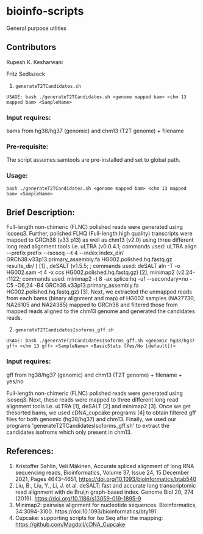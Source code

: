 # bioinfo-scripts
General purpose utlities 

## Contributors

Rupesh K. Kesharwani 

Fritz Sedlazeck

1. `generateT2TCandidates.sh`

`USAGE: bash ./generateT2TCandidates.sh <genome mapped bam> <chm 13 mapped bam> <SampleName>`

### Input requires: 

bams from hg38/hg37 (genomic) and chm13 (T2T genome) + filename

### Pre-requisite: 

The script assumes samtools are pre-installed and set to global path.

### Usage:

```bash ./generateT2TCandidates.sh <genome mapped bam> <chm 13 mapped bam> <SampleName>```

## Brief Description:

Full-length non-chimeric (FLNC) polished reads were generated using isoseq3. Further, polished FLHQ (Full-length high quality) transcripts were mapped to GRCh38 (v33 p13) as well as chm13 (v2.0) using three different long read alignment tools i.e. uLTRA (v0.0.4.1; commands used: uLTRA align --prefix prefix --isoseq --t 4 --index index_dir/ GRCh38.v33p13.primary_assembly.fa HG002.polished.hq.fastq.gz results_dir/ ) [1] , deSALT (v1.5.5; ; commands used: deSALT aln -T -o HG002.sam -t 4 -x ccs HG002.polished.hq.fastq.gz) [2], minimap2 (v2.24-r1122; commands used:
minimap2 -t 8 -ax splice:hq -uf --secondary=no -C5 -O6,24 -B4 GRCh38.v33p13.primary_assembly.fa HG002.polished.hq.fastq.gz) [3]. Next, we extracted the unmapped reads from each bams (binary alignment and map) of HG002 samples (NA27730, NA26105 and NA24385) mapped to GRCh38 and filtered those from mapped reads aligned to the chm13 genome and generated the candidates reads.

2. `generateT2TCandidatesIsoforms_gff.sh`

`USAGE: bash ./generateT2TCandidatesIsoforms_gff.sh <genomic hg38/hg37 gff> <chm 13 gff> <SampleName> <BasicStats (Yes/No [default])>`

### Input requires:

gff from hg38/hg37 (genomic) and chm13 (T2T genome) + filename + yes/no

Full-length non-chimeric (FLNC) polished reads were generated using isoseq3. Next, these reads were mapped to three different long read alignment tools i.e. uLTRA [1], deSALT [2] and minimap2 [3]. Once we get thesorted bams, we used cDNA_cupcake programs [4] to obtain filtered gff files for both genomic (hg38/hg37) and chm13. Finally, we used our programs 'generateT2TCandidatesIsoforms_gff.sh' to extract the candidates isofroms which only present in chm13. 

## References:

1. Kristoffer Sahlin, Veli Mäkinen, Accurate spliced alignment of long RNA sequencing reads, Bioinformatics, Volume 37, Issue 24, 15 December 2021, Pages 4643–4651, https://doi.org/10.1093/bioinformatics/btab540
2. Liu, B., Liu, Y., Li, J. et al. deSALT: fast and accurate long transcriptomic read alignment with de Bruijn graph-based index. Genome Biol 20, 274 (2019). https://doi.org/10.1186/s13059-019-1895-9
3. Minimap2: pairwise alignment for nucleotide sequences. Bioinformatics, 34:3094-3100. https://doi:10.1093/bioinformatics/bty191
4. Cupcake: supporting scripts for Iso Seq after the mapping: https://github.com/Magdoll/cDNA_Cupcake



